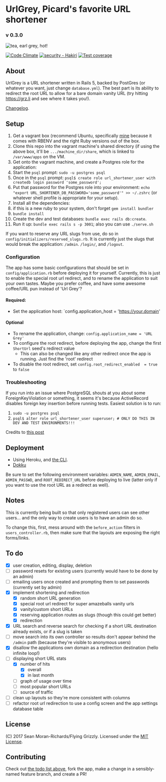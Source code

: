 # UrlGrey, Picard's favorite URL shortener

### v 0.3.0

![tea, earl grey, hot!](picard-tea.gif)

[![Code Climate](https://codeclimate.com/github/flyinggrizzly/url-grey/badges/gpa.svg)](https://codeclimate.com/github/flyinggrizzly/url-grey)
[![security - Hakiri](https://hakiri.io/github/flyinggrizzly/url-grey/staging.svg)](https://hakiri.io/github/flyinggrizzly/url-grey/staging)
[![Test coverage](https://codeclimate.com/github/flyinggrizzly/url-grey/badges/coverage.svg)](https://codeclimate.com/github/flyinggrizzly/url-grey/coverage)

## About

UrlGrey is a URL shortener written in Rails 5, backed by PostGres (or whatever you want, just change `database.yml`). The best part is its ability to redirect the root URL to allow for a bare domain vanity URL (try hitting https://grz.li and see where it takes you!).

[Changelog](changelog.md).

## Setup

1. Get a vagrant box (recommend Ubuntu, specifically [mine](https://github.com/flyinggrizzly/vagrant) because it comes with RBENV and the right Ruby versions out of the box.
2. Clone this repo into the vagrant machine's shared directory (if using the above box, it'll be `.../machine_dir/share`, which is linked to `/var/www/apps` on the VM.
3. Get onto the vagrant machine, and create a Postgres role for the application:
  1. Start the `psql` prompt: `sudo -u postgres psql`
  2. Once in the `psql` prompt: `psql$ create role url_shortener_user with createdb login password 'some_password';`
4. Put that password for the Postgres role into your environment: `echo "export URL_SHORTENER_DB_PASSWORD='some_password'" >> ~/.zshrc` (or whatever shell profile is appropriate for your setup).
5. Install all the dependencies:
  1. if this is a new ruby to your system, don't forget `gem install bundler`
  2. `bundle install`
6. Create the dev and test databases: `bundle exec rails db:create`.
7. Run it up: `bundle exec rails s -p 3001`; also you can use `./serve.sh`

If you want to reserve any URL slugs from use, do so in `config/initializers/reserved_slugs.rb`. It is currently just the slugs that would break the application: `/admin`. `/login/`, and `/logout`.

### Configuration

The app has some basic configurations that should be set in `config/application.rb` before deploying it for yourself. Currently, this is just to enable the special root url redirect, and to rename the application to suit your own tastes. Maybe you prefer coffee, and have some awesome coffee/URL pun instead of 'Url Grey'?

#### Required:

- Set the application host: `config.application_host = 'https://your.domain'

#### Optional

- To rename the application, change: `config.application_name = 'URL Grey'`
- To configure the root redirect, before deploying the app, change the first `ShortUrl` seed's redirect value
  - This can also be changed like any other redirect once the app is running. Just find the 'root' redirect
- To disable the root redirect, set `config.root_redirect_enabled  = true` to `false`

### Troubleshooting

If you run into an issue where PostgreSQL shouts at you about some ForeignKeyViolation or something, it seems it's because ActiveRecord disables foreign key insertion before running tests. Easiest solution is to run:

1. `sudo -u postgres psql`
2. `psql$ alter role url_shortener_user superuser; # ONLY DO THIS IN DEV AND TEST ENVIRONMENTS!!!`

Credits to [this post](http://www.42.mach7x.com/2016/05/19/activerecordinvalidforeignkey-pgforeignkeyviolation-error/)

## Deployment

- Using Heroku, and [the CLI](https://devcenter.heroku.com/articles/heroku-cli).
- [Dokku](http://dokku.viewdocs.io/dokku/)

Be sure to set the following environment variables: `ADMIN_NAME`, `ADMIN_EMAIL`, `ADMIN_PASSWD`, and `ROOT_REDIRECT_URL` before deploying to live (latter only if you want to use the root URL as a redirect as well).

## Notes

This is currently being built so that only registered users can see other users... and the only way to create users is to have an admin do so.

To change this, first, mess around with the `before_action` filters in `users_controller.rb`, then make sure that the layouts are exposing the right forms/links.

## To do

- [x] user creation, editing, display, deletion
- [ ] password resets for existing users (currently would have to be done by an admin)
- [ ] emailing users once created and prompting them to set passwords (currently set by admin)
- [x] implement shortening and redirection
  - [x] random short URL generation
  - [X] special root url redirect for super amazeballs vanity urls
  - [x] vanity/custom short URLs
  - [x] reserving application routes as slugs (though this could get better)
  - [x] redirection
- [x] URL search and reverse search for checking if a short URL destination already exists, or if a slug is taken
- [ ] move search into its own controller so results don't appear behind the `/admin` path (because they're visible to anonymous users)
- [x] disallow the applications own domain as a redirection destination (hello infinite loop!)
- [ ] displaying short URL stats
  - [x] number of hits
    - [x] overall
    - [x] in last month
  - [ ] graph of usage over time
  - [ ] most popular short URLs
  - [ ] source of traffic
- [ ] clean up layouts so they're more consistent with columns
- [ ] refactor root url redirection to use a config screen and the app settings database table

## License

(C) 2017 Sean Moran-Richards/Flying Grizzly. Licensed under the [MIT License](https://mit-license.org/).

## Contributing

Check out [the todo list above](#todo), fork the app, make a change in a sensibly-named feature branch, and create a PR!
